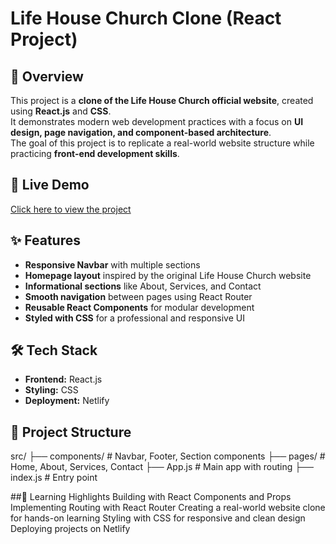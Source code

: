 # Life House Church Clone (React Project)

## 📌 Overview
This project is a **clone of the Life House Church official website**, created using **React.js** and **CSS**.  
It demonstrates modern web development practices with a focus on **UI design, page navigation, and component-based architecture**.  
The goal of this project is to replicate a real-world website structure while practicing **front-end development skills**.

## 🚀 Live Demo
[Click here to view the project](https://lifehousechurch.netlify.app/)

## ✨ Features
- **Responsive Navbar** with multiple sections  
- **Homepage layout** inspired by the original Life House Church website  
- **Informational sections** like About, Services, and Contact  
- **Smooth navigation** between pages using React Router  
- **Reusable React Components** for modular development  
- **Styled with CSS** for a professional and responsive UI  

## 🛠️ Tech Stack
- **Frontend:** React.js  
- **Styling:** CSS  
- **Deployment:** Netlify  

## 📂 Project Structure
src/
├── components/ # Navbar, Footer, Section components
├── pages/ # Home, About, Services, Contact
├── App.js # Main app with routing
├── index.js # Entry point

##📖 Learning Highlights
Building with React Components and Props
Implementing Routing with React Router
Creating a real-world website clone for hands-on learning
Styling with CSS for responsive and clean design
Deploying projects on Netlify
